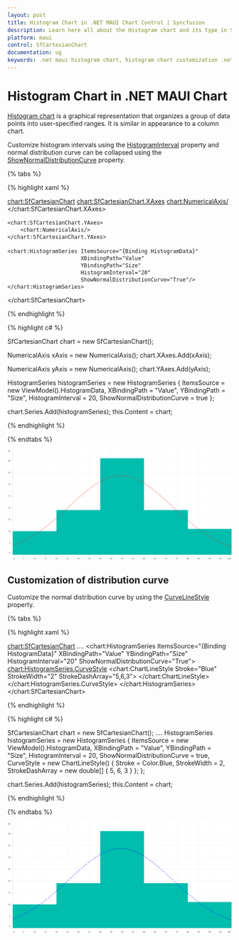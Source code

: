 ```yaml
---
layout: post
title: Histogram Chart in .NET MAUI Chart Control | Syncfusion
description: Learn here all about the Histogram chart and its type in Syncfusion .NET MAUI Chart (SfCartesianChart) control. 
platform: maui
control: SfCartesianChart
documentation: ug
keywords: .net maui histogram chart, histogram chart customization .net maui, syncfusion maui histogram chart, cartesian histogram chart maui, .net maui chart histogram , .net maui frequency distribution chart.
---
```


# Histogram Chart in .NET MAUI Chart

[Histogram chart](https://help.syncfusion.com/cr/maui/Syncfusion.Maui.Charts.HistogramSeries.html) is a graphical representation that organizes a group of data points into user-specified ranges. It is similar in appearance to a column chart.

Customize histogram intervals using the [HistogramInterval](https://help.syncfusion.com/cr/maui/Syncfusion.Maui.Charts.HistogramSeries.html#Syncfusion_Maui_Charts_HistogramSeries_HistogramInterval) property and normal distribution curve can be collapsed using the [ShowNormalDistributionCurve](https://help.syncfusion.com/cr/maui/Syncfusion.Maui.Charts.HistogramSeries.html#Syncfusion_Maui_Charts_HistogramSeries_ShowNormalDistributionCurve) property. 

{% tabs %}

{% highlight xaml %}

<chart:SfCartesianChart>
    <chart:SfCartesianChart.XAxes>
        <chart:NumericalAxis/>
    </chart:SfCartesianChart.XAxes>

    <chart:SfCartesianChart.YAxes>
        <chart:NumericalAxis/>
    </chart:SfCartesianChart.YAxes>

    <chart:HistogramSeries ItemsSource="{Binding HistogramData}"
                           XBindingPath="Value" 
                           YBindingPath="Size"
                           HistogramInterval="20" 
                           ShowNormalDistributionCurve="True"/>
    </chart:HistogramSeries>
</chart:SfCartesianChart>


{% endhighlight %}

{% highlight c# %}

SfCartesianChart chart = new SfCartesianChart();

NumericalAxis xAxis = new NumericalAxis();
chart.XAxes.Add(xAxis);

NumericalAxis yAxis = new NumericalAxis();
chart.YAxes.Add(yAxis);

HistogramSeries histogramSeries = new HistogramSeries
{
    ItemsSource = new ViewModel().HistogramData, 
    XBindingPath = "Value",
    YBindingPath = "Size",
    HistogramInterval = 20,
    ShowNormalDistributionCurve = true
};

chart.Series.Add(histogramSeries);
this.Content = chart;

{% endhighlight %}

{% endtabs %}

![Histogram Chart in MAUI](chart-types-images/maui_Histogram_chart.png)

## Customization of distribution curve

Customize the normal distribution curve by using the [CurveLineStyle](https://help.syncfusion.com/cr/maui/Syncfusion.Maui.Charts.HistogramSeries.html#Syncfusion_Maui_Charts_HistogramSeries_CurveStyle) property.

{% tabs %}

{% highlight xaml %}

<chart:SfCartesianChart>
    ....
    <chart:HistogramSeries ItemsSource="{Binding HistogramData}" 
                           XBindingPath="Value" 
                           YBindingPath="Size"
                           HistogramInterval="20"
                           ShowNormalDistributionCurve="True">
        <chart:HistogramSeries.CurveStyle>
            <chart:ChartLineStyle Stroke="Blue"
                                  StrokeWidth="2"
                                  StrokeDashArray="5,6,3">
            </chart:ChartLineStyle>
        </chart:HistogramSeries.CurveStyle>
    </chart:HistogramSeries>
</chart:SfCartesianChart>

{% endhighlight %}

{% highlight c# %}

SfCartesianChart chart = new SfCartesianChart();
....
HistogramSeries histogramSeries = new HistogramSeries
{
    ItemsSource = new ViewModel().HistogramData, 
    XBindingPath = "Value",
    YBindingPath = "Size",
    HistogramInterval = 20,
    ShowNormalDistributionCurve = true,
    CurveStyle = new ChartLineStyle()
    {
        Stroke = Color.Blue,
        StrokeWidth = 2,
        StrokeDashArray = new double[] { 5, 6, 3 }
    };
};

chart.Series.Add(histogramSeries);
this.Content = chart;

{% endhighlight %}

{% endtabs %}

![Customized distribution curve of Histogram chart](chart-types-images/maui_Histogram_chart_distribution_curve.png)